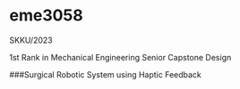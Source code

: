 # eme3058
SKKU/2023

1st Rank in Mechanical Engineering Senior Capstone Design

###Surgical Robotic System using Haptic Feedback
